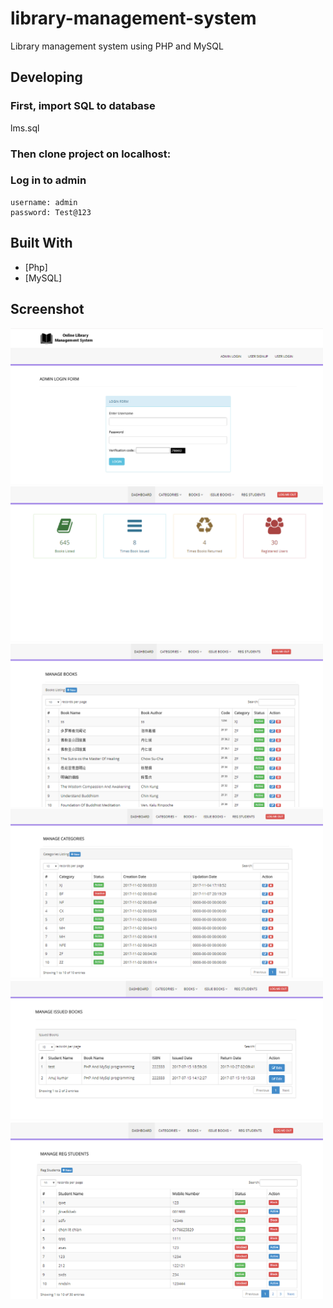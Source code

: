 # library-management-system
Library management system using PHP and MySQL

## Developing

### First, import SQL to database

lms.sql

### Then clone project on localhost:

### Log in to admin

```
username: admin
password: Test@123
```

## Built With

* [Php]
* [MySQL]


## Screenshot

<img src="https://github.com/chenlitchian/library-management-system/blob/master/screenshot/login.png" width="500">

<img src="https://github.com/chenlitchian/library-management-system/blob/master/screenshot/home.png" width="500">

<img src="https://github.com/chenlitchian/library-management-system/blob/master/screenshot/book.png" width="500">

<img src="https://github.com/chenlitchian/library-management-system/blob/master/screenshot/category.png" width="500">

<img src="https://github.com/chenlitchian/library-management-system/blob/master/screenshot/issue.png" width="500">

<img src="https://github.com/chenlitchian/library-management-system/blob/master/screenshot/student.png" width="500">



